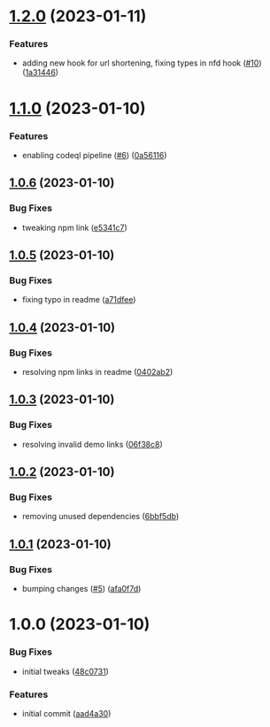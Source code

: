 # [1.2.0](https://github.com/aorumbayev/awesomealgo-hooks/compare/v1.1.0...v1.2.0) (2023-01-11)


### Features

* adding new hook for url shortening, fixing types in nfd hook ([#10](https://github.com/aorumbayev/awesomealgo-hooks/issues/10)) ([1a31446](https://github.com/aorumbayev/awesomealgo-hooks/commit/1a314461b9b86ebaf4a5aa85ed70afce2ea421d8))

# [1.1.0](https://github.com/aorumbayev/awesomealgo-hooks/compare/v1.0.6...v1.1.0) (2023-01-10)


### Features

* enabling codeql pipeline ([#6](https://github.com/aorumbayev/awesomealgo-hooks/issues/6)) ([0a56116](https://github.com/aorumbayev/awesomealgo-hooks/commit/0a5611634a09c563d23e7dcfff486a7966975d76))

## [1.0.6](https://github.com/aorumbayev/awesomealgo-hooks/compare/v1.0.5...v1.0.6) (2023-01-10)


### Bug Fixes

* tweaking npm link ([e5341c7](https://github.com/aorumbayev/awesomealgo-hooks/commit/e5341c7c3d18320f3fd02483c0d41aca7658f705))

## [1.0.5](https://github.com/aorumbayev/awesomealgo-hooks/compare/v1.0.4...v1.0.5) (2023-01-10)


### Bug Fixes

* fixing typo in readme ([a71dfee](https://github.com/aorumbayev/awesomealgo-hooks/commit/a71dfee5b6224e983c0dcf1ab1ea31567c32e279))

## [1.0.4](https://github.com/aorumbayev/awesomealgo-hooks/compare/v1.0.3...v1.0.4) (2023-01-10)


### Bug Fixes

* resolving npm links in readme ([0402ab2](https://github.com/aorumbayev/awesomealgo-hooks/commit/0402ab2344ec1c9eb7fb67fc48c2fb2bb70525c9))

## [1.0.3](https://github.com/aorumbayev/awesomealgo-hooks/compare/v1.0.2...v1.0.3) (2023-01-10)


### Bug Fixes

* resolving invalid demo links ([06f38c8](https://github.com/aorumbayev/awesomealgo-hooks/commit/06f38c8ce355b901c05fc666fab527d17fea6371))

## [1.0.2](https://github.com/aorumbayev/awesomealgo-hooks/compare/v1.0.1...v1.0.2) (2023-01-10)


### Bug Fixes

* removing unused dependencies ([6bbf5db](https://github.com/aorumbayev/awesomealgo-hooks/commit/6bbf5dba6ba52000e86f4802d40e96adab633259))

## [1.0.1](https://github.com/aorumbayev/awesomealgo-hooks/compare/v1.0.0...v1.0.1) (2023-01-10)


### Bug Fixes

* bumping changes ([#5](https://github.com/aorumbayev/awesomealgo-hooks/issues/5)) ([afa0f7d](https://github.com/aorumbayev/awesomealgo-hooks/commit/afa0f7dd5ccd411f491cbe0e750cfbc58275091b))

# 1.0.0 (2023-01-10)


### Bug Fixes

* initial tweaks ([48c0731](https://github.com/aorumbayev/awesomealgo-hooks/commit/48c0731d93e70ed02565edb9d0e61731cef40159))


### Features

* initial commit ([aad4a30](https://github.com/aorumbayev/awesomealgo-hooks/commit/aad4a309959eca47867a6780e94f9b63b0c3e025))
